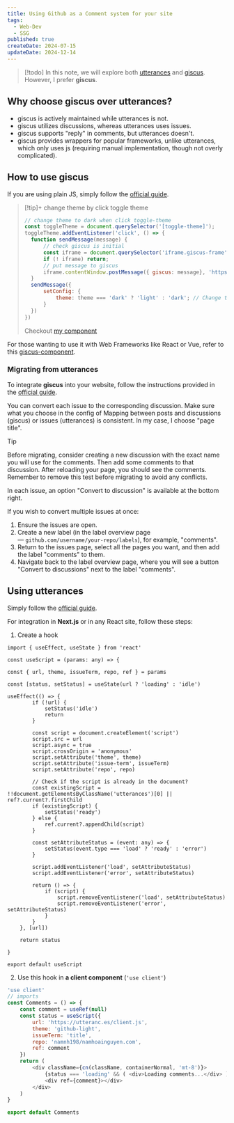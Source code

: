 ```yaml
---
title: Using Github as a Comment system for your site
tags:
  - Web-Dev
  - SSG
published: true
createDate: 2024-07-15
updateDate: 2024-12-14
---
```


> [!todo] In this note, we will explore both [utterances](https://github.com/utterance/utterances) and [giscus](https://github.com/giscus/giscus). However, I prefer **giscus**.
## Why choose giscus over utterances?
- giscus is actively maintained while utterances is not.
- giscus utilizes discussions, whereas utterances uses issues.
- giscus supports "reply" in comments, but utterances doesn't.
- giscus provides wrappers for popular frameworks, unlike utterances, which only uses js (requiring manual implementation, though not overly complicated).
## How to use giscus
If you are using plain JS, simply follow the [official guide](https://giscus.app/).

> [!tip]+ change theme by click toggle theme
> ```js showLineNumbers title="main.js"
> // change theme to dark when click toggle-theme
> const toggleTheme = document.querySelector('[toggle-theme]');
> toggleTheme.addEventListener('click', () => {
> 	function sendMessage(message) {
> 		// check giscus is initial
> 		const iframe = document.querySelector('iframe.giscus-frame');
> 		if (! iframe) return;
> 		// put message to giscus
> 		iframe.contentWindow.postMessage({ giscus: message}, 'https://giscus.app');
> 	}
> 	sendMessage({
> 		setConfig: {
> 			theme: theme === 'dark' ? 'light' : 'dark'; // Change theme to light if current theme is dark
> 		}
> 	})
> })
> ```
> 
> Checkout [my component](https://github.com/namnh198/namhoainguyen.com/blob/main/src/components/common/basic-scripts.astro#L61)

For those wanting to use it with Web Frameworks like React or Vue, refer to this [giscus-component](https://github.com/giscus/giscus-component).
### Migrating from utterances
To integrate **giscus** into your website, follow the instructions provided in the [official guide](https://giscus.app/).

You can convert each issue to the corresponding discussion. Make sure what you choose in the config of Mapping between posts and discussions (giscus) or issues (utterances) is consistent. In my case, I choose "page title".

> [!tip] 
> Before migrating, consider creating a new discussion with the exact name you will use for the comments. Then add some comments to that discussion. After reloading your page, you should see the comments. Remember to remove this test before migrating to avoid any conflicts. 

In each issue, an option "Convert to discussion" is available at the bottom right.

If you wish to convert multiple issues at once:
1. Ensure the issues are open.
2. Create a new label (in the label overview page — `github.com/username/your-repo/labels`), for example, "comments".
3. Return to the issues page, select all the pages you want, and then add the label "comments" to them.
4. Navigate back to the label overview page, where you will see a button "Convert to discussions" next to the label "comments".
## Using utterances
Simply follow the [official guide](https://utteranc.es/).

For integration in **Next.js** or in any React site, follow these steps:
1. Create a hook 
   
```tsx
import { useEffect, useState } from 'react'

const useScript = (params: any) => {

const { url, theme, issueTerm, repo, ref } = params

const [status, setStatus] = useState(url ? 'loading' : 'idle')

useEffect(() => {
		if (!url) {
			setStatus('idle')
			return
		}
	
		const script = document.createElement('script')
		script.src = url
		script.async = true
		script.crossOrigin = 'anonymous'
		script.setAttribute('theme', theme)
		script.setAttribute('issue-term', issueTerm)
		script.setAttribute('repo', repo)
		
		// Check if the script is already in the document?
		const existingScript = !!document.getElementsByClassName('utterances')[0] || ref?.current?.firstChild
		if (existingScript) {
			setStatus('ready')
		} else {
			ref.current?.appendChild(script)
		}
	
		const setAttributeStatus = (event: any) => {
			setStatus(event.type === 'load' ? 'ready' : 'error')
		}
	
		script.addEventListener('load', setAttributeStatus)
		script.addEventListener('error', setAttributeStatus)
	
		return () => {
			if (script) {
				script.removeEventListener('load', setAttributeStatus)
				script.removeEventListener('error', setAttributeStatus)
			}
		}
	}, [url])

	return status

}

export default useScript
```

2. Use this hook in **a client component** (`'use client'`)
   
```js
'use client' 
// imports 
const Comments = () => { 
	const comment = useRef(null) 
	const status = useScript({ 
		url: 'https://utteranc.es/client.js', 
		theme: 'github-light', 
		issueTerm: 'title', 
		repo: 'namnh198/namhoainguyen.com', 
		ref: comment 
	}) 
	return ( 
		<div className={cn(className, containerNormal, 'mt-8')}> 
			{status === 'loading' && ( <div>Loading comments...</div> )} 
			<div ref={comment}></div> 
		</div> 
	) 
} 

export default Comments
```